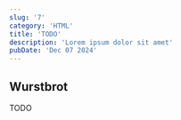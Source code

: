 ```yaml
---
slug: '7'
category: 'HTML'
title: 'TODO'
description: 'Lorem ipsum dolor sit amet'
pubDate: 'Dec 07 2024'
---
```




## Wurstbrot

TODO